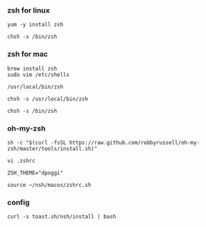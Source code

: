 ### zsh for linux ###
```
yum -y install zsh

chsh -s /bin/zsh
```

### zsh for mac ###
```
brew install zsh
sudo vim /etc/shells

/usr/local/bin/zsh

chsh -s /usr/local/bin/zsh

chsh -s /bin/zsh
```

### oh-my-zsh ###
```
sh -c "$(curl -fsSL https://raw.github.com/robbyrussell/oh-my-zsh/master/tools/install.sh)"

vi .zshrc

ZSH_THEME="dpoggi"

source ~/nsh/macos/zshrc.sh
```

### config ###
```
curl -s toast.sh/nsh/install | bash
```
